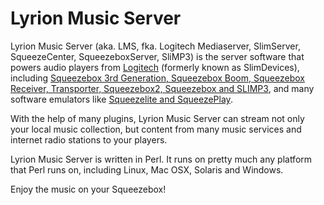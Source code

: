 Lyrion Music Server
====

Lyrion Music Server (aka. LMS, fka. Logitech Mediaserver, SlimServer, SqueezeCenter, SqueezeboxServer, SliMP3) is the server software that powers audio players from [Logitech](https://www.logi.com) (formerly known as SlimDevices), including [Squeezebox 3rd Generation, Squeezebox Boom, Squeezebox Receiver, Transporter, Squeezebox2, Squeezebox and SLIMP3](https://lms-community.github.io/players-and-controllers/hardware-comparison/), and many software emulators like [Squeezelite and SqueezePlay](https://sourceforge.net/projects/lmsclients/files/).

With the help of many plugins, Lyrion Music Server can stream not only your local music collection, but content from many music services and internet radio stations to your players.

Lyrion Music Server is written in Perl. It runs on pretty much any platform that Perl runs on, including Linux, Mac OSX, Solaris and Windows.

Enjoy the music on your Squeezebox!
